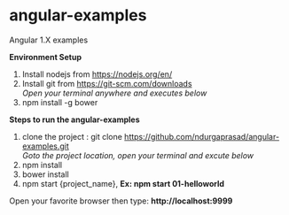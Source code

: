 # angular-examples
Angular 1.X examples

**Environment Setup**

1. Install nodejs from https://nodejs.org/en/
2. Install git from https://git-scm.com/downloads<br>
*Open your terminal anywhere and executes below*
4. npm install -g bower

**Steps to run the angular-examples**

1. clone the project : git clone https://github.com/ndurgaprasad/angular-examples.git<br>
*Goto the project location, open your terminal and excute below*
2. npm install
3. bower install
4. npm start {project_name}, **Ex: npm start 01-helloworld**

Open your favorite browser then type: **http://localhost:9999**
